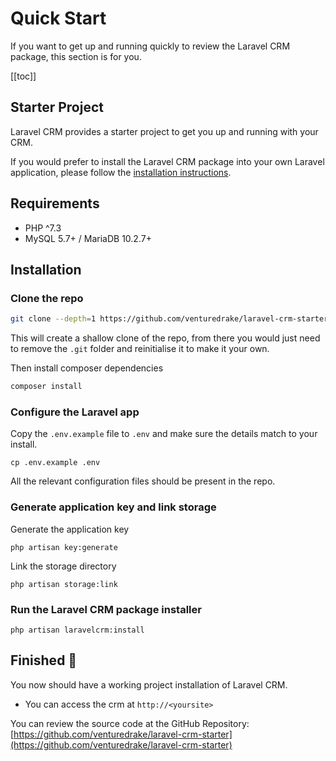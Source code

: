 # Quick Start

If you want to get up and running quickly to review the Laravel CRM package, this section is for you.

[[toc]]

## Starter Project

Laravel CRM provides a starter project to get you up and running with your CRM.

If you would prefer to install the Laravel CRM package into your own Laravel application, please follow the [installation instructions](/installation).


## Requirements

- PHP ^7.3
- MySQL 5.7+ / MariaDB 10.2.7+

## Installation

### Clone the repo

```bash
git clone --depth=1 https://github.com/venturedrake/laravel-crm-starter.git
```

This will create a shallow clone of the repo, from there you would just need to remove the `.git` folder and reinitialise it to make it your own.

Then install composer dependencies

```bash
composer install
```

### Configure the Laravel app

Copy the `.env.example` file to `.env` and make sure the details match to your install.

```shell
cp .env.example .env
```

All the relevant configuration files should be present in the repo.

### Generate application key and link storage

Generate the application key

```
php artisan key:generate
```

Link the storage directory

```
php artisan storage:link
```

### Run the Laravel CRM package installer

```
php artisan laravelcrm:install
```

## Finished 🚀

You now should have a working project installation of Laravel CRM. 

- You can access the crm at `http://<yoursite>`

You can review the source code at the GitHub Repository: [https://github.com/venturedrake/laravel-crm-starter](https://github.com/venturedrake/laravel-crm-starter)